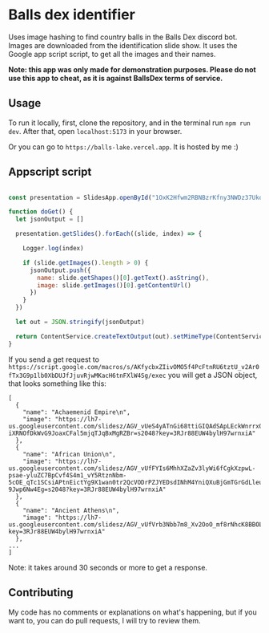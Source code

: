 # Balls dex identifier
Uses image hashing to find country balls in the Balls Dex discord bot.
Images are downloaded from the identification slide show. It uses the Google app script script, to get all the images and their names.

**Note: this app was only made for demonstration purposes. Please do not use this app to cheat, as it is against BallsDex terms of service.**
## Usage
To run it locally, first, clone the repository, and in the terminal run `npm run dev`. After that, open `localhost:5173` in your browser.

Or you can go to `https://balls-lake.vercel.app`. It is hosted by me :)

## Appscript script
```javascript

const presentation = SlidesApp.openById("1OxK2Hfwm2RBNBzrKfny3NWDz37Ukq2UmQYoXdKl6j50")

function doGet() {
  let jsonOutput = []

  presentation.getSlides().forEach((slide, index) => {

    Logger.log(index)

    if (slide.getImages().length > 0) {
      jsonOutput.push({
        name: slide.getShapes()[0].getText().asString(),
        image: slide.getImages()[0].getContentUrl()
      })
    }
  })

  let out = JSON.stringify(jsonOutput)

  return ContentService.createTextOutput(out).setMimeType(ContentService.MimeType.JSON);
}
```
If you send a get request to `https://script.google.com/macros/s/AKfycbxZIivOMO5f4PcFtnRU6tztU_v2Ar0fTx3G9p1lb0XbDUJfJjuvRjwMKacH6tnFXlW4Sg/exec` you will get a JSON object, that looks something like this:
```
[
  {
    "name": "Achaemenid Empire\n",
    "image": "https://lh7-us.googleusercontent.com/slidesz/AGV_vUeS4yATnGi68ttiGIQAdSApLEckWnrrx04pdiPznw8fdV9K97_8S_2wULPPeVuF1i5kijQR1m69GqIlwI7Rqlh2iB2py6HrXiOohjDs_lZjLpvus6176ROB-iXRNOfDkWvG9JoaxCFal5mjqTJqBxMgRZBr=s2048?key=3RJr88EUW4bylH97wrnxiA"
  },
  {
    "name": "African Union\n",
    "image": "https://lh7-us.googleusercontent.com/slidesz/AGV_vUfFYIs6MhhXZaZv3lyWi6fCgkXzpwL-psae-yluZC7BpCvf4S4m1_vY5RtznNbm-5cOE_qTc1SCsiAPtnEictYg9X1wan0tr2QcVODrPZJYEDsdINhM4YniQXuBjGmTGrGdLleuB6_O9ZZaKUQ-9Jwp6Nw4Eg=s2048?key=3RJr88EUW4bylH97wrnxiA"
  },
  {
    "name": "Ancient Athens\n",
    "image": "https://lh7-us.googleusercontent.com/slidesz/AGV_vUfVrb3Nbb7m8_Xv2OoO_mf8rNhcK8BBOLhHJ7PYifrxEOK8k69p7GKNv6tP0sxTi3EFH67sj0bBmRWvaH35zzZbLxV63HVF5pgpINcTG44SPvEwbhEy3u3rvLViz3mXewdjdOMeft5rMjMuyrqcn2pHxRF_5w=s2048?key=3RJr88EUW4bylH97wrnxiA"
  },
...
]
```
Note: it takes around 30 seconds or more to get a response.
## Contributing
My code has no comments or explanations on what's happening, but if you want to, you can do pull requests, I will try to review them.
